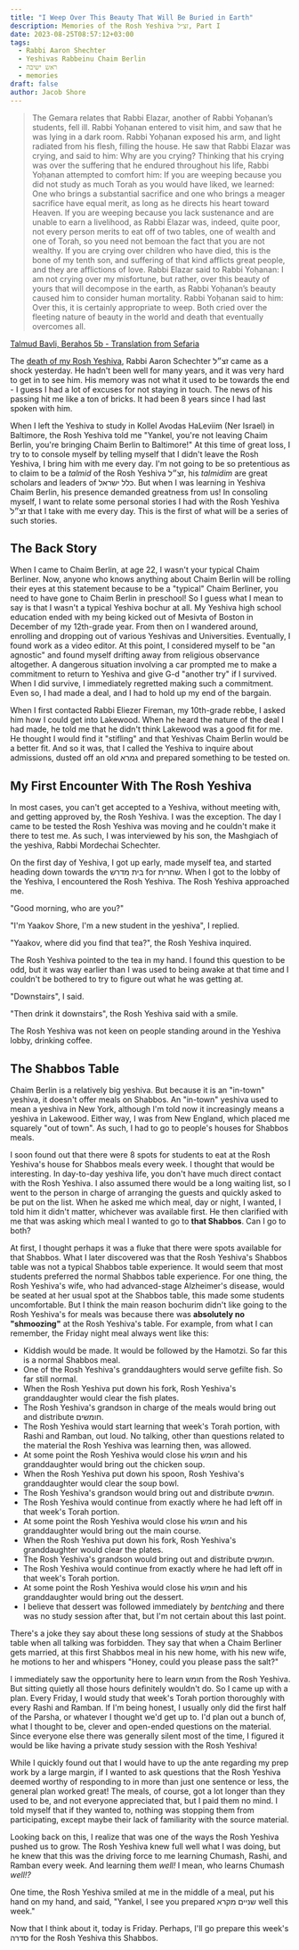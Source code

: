 ```yaml
---
title: "I Weep Over This Beauty That Will Be Buried in Earth"
description: Memories of the Rosh Yeshiva זצ״ל, Part I
date: 2023-08-25T08:57:12+03:00
tags:
  - Rabbi Aaron Shechter
  - Yeshivas Rabbeinu Chaim Berlin
  - ראש ישיבה
  - memories
draft: false
author: Jacob Shore
---
```


> The Gemara relates that Rabbi Elazar, another of Rabbi Yoḥanan’s students, fell ill. Rabbi Yoḥanan entered to visit him, and saw that he was lying in a dark room. Rabbi Yoḥanan exposed his arm, and light radiated from his flesh, filling the house. He saw that Rabbi Elazar was crying, and said to him: Why are you crying? Thinking that his crying was over the suffering that he endured throughout his life, Rabbi Yoḥanan attempted to comfort him: If you are weeping because you did not study as much Torah as you would have liked, we learned: One who brings a substantial sacrifice and one who brings a meager sacrifice have equal merit, as long as he directs his heart toward Heaven. If you are weeping because you lack sustenance and are unable to earn a livelihood, as Rabbi Elazar was, indeed, quite poor, not every person merits to eat off of two tables, one of wealth and one of Torah, so you need not bemoan the fact that you are not wealthy. If you are crying over children who have died, this is the bone of my tenth son, and suffering of that kind afflicts great people, and they are afflictions of love. Rabbi Elazar said to Rabbi Yoḥanan: I am not crying over my misfortune, but rather, over this beauty of yours that will decompose in the earth, as Rabbi Yoḥanan’s beauty caused him to consider human mortality. Rabbi Yoḥanan said to him: Over this, it is certainly appropriate to weep. Both cried over the fleeting nature of beauty in the world and death that eventually overcomes all.

[Talmud Bavli, Berahos 5b - Translation from Sefaria](https://www.sefaria.org.il/Berakhot.5b.14?lang=bi&with=all&lang2=en)

The [death of my Rosh Yeshiva](https://hamodia.com/2023/08/24/bde-harav-aharon-schechter-ztl-rosh-yeshivah-yeshivas-chaim-berlin/), Rabbi Aaron Schechter זצ״ל came as a shock yesterday. He hadn't been well for many years, and it was very hard to get in to see him. His memory was not what it used to be towards the end - I guess I had a lot of excuses for not staying in touch. The news of his passing hit me like a ton of bricks. It had been 8 years since I had last spoken with him.

When I left the Yeshiva to study in Kollel Avodas HaLeviim (Ner Israel) in Baltimore, the Rosh Yeshiva told me "Yankel, you're not leaving Chaim Berlin, you're bringing Chaim Berlin to Baltimore!" At this time of great loss, I try to to console myself by telling myself that I didn't leave the Rosh Yeshiva, I bring him with me every day. I'm not going to be so pretentious as to claim to be a _talmid_ of the Rosh Yeshiva זצ״ל, his _talmidim_ are great scholars and leaders of כלל ישראל. But when I was learning in Yeshiva Chaim Berlin, his presence demanded greatness from us! In consoling myself, I want to relate some personal stories I had with the Rosh Yeshiva זצ״לֹ that I take with me every day. This is the first of what will be a series of such stories.

## The Back Story

When I came to Chaim Berlin, at age 22, I wasn't your typical Chaim Berliner. Now, anyone who knows anything about Chaim Berlin will be rolling their eyes at this statement because to be a "typical" Chaim Berliner, you need to have gone to Chaim Berlin in preschool! So I guess what I mean to say is that I wasn't a typical Yeshiva bochur at all. My Yeshiva high school education ended with my being kicked out of Mesivta of Boston in December of my 12th-grade year. From then on I wandered around, enrolling and dropping out of various Yeshivas and Universities. Eventually, I found work as a video editor. At this point, I considered myself to be "an agnostic" and found myself drifting away from religious observance altogether. A dangerous situation involving a car prompted me to make a commitment to return to Yeshiva and give G-d "another try" if I survived. When I did survive, I immediately regretted making such a commitment. Even so, I had made a deal, and I had to hold up my end of the bargain.

When I first contacted Rabbi Eliezer Fireman, my 10th-grade rebbe, I asked him how I could get into Lakewood. When he heard the nature of the deal I had made, he told me that he didn't think Lakewood was a good fit for me. He thought I would find it "stifling" and that Yeshivas Chaim Berlin would be a better fit. And so it was, that I called the Yeshiva to inquire about admissions, dusted off an old גמרא and prepared something to be tested on.

## My First Encounter With The Rosh Yeshiva

In most cases, you can't get accepted to a Yeshiva, without meeting with, and getting approved by, the Rosh Yeshiva. I was the exception. The day I came to be tested the Rosh Yeshiva was moving and he couldn't make it there to test me. As such, I was interviewed by his son, the Mashgiach of the yeshiva, Rabbi Mordechai Schechter.

On the first day of Yeshiva, I got up early, made myself tea, and started heading down towards the בית מדרש for שחרית. When I got to the lobby of the Yeshiva, I encountered the Rosh Yeshiva. The Rosh Yeshiva approached me.

"Good morning, who are you?"

"I'm Yaakov Shore, I'm a new student in the yeshiva", I replied.

"Yaakov, where did you find that tea?", the Rosh Yeshiva inquired.

The Rosh Yeshiva pointed to the tea in my hand. I found this question to be odd, but it was way earlier than I was used to being awake at that time and I couldn't be bothered to try to figure out what he was getting at.

"Downstairs", I said.

"Then drink it downstairs", the Rosh Yeshiva said with a smile.

The Rosh Yeshiva was not keen on people standing around in the Yeshiva lobby, drinking coffee.

## The Shabbos Table

Chaim Berlin is a relatively big yeshiva. But because it is an "in-town" yeshiva, it doesn't offer meals on Shabbos. An "in-town" yeshiva used to mean a yeshiva in New York, although I'm told now it increasingly means a yeshiva in Lakewood. Either way, I was from New England, which placed me squarely "out of town". As such, I had to go to people's houses for Shabbos meals.

I soon found out that there were 8 spots for students to eat at the Rosh Yeshiva's house for Shabbos meals every week. I thought that would be interesting. In day-to-day yeshiva life, you don't have much direct contact with the Rosh Yeshiva. I also assumed there would be a long waiting list, so I went to the person in charge of arranging the guests and quickly asked to be put on the list. When he asked me which meal, day or night, I wanted, I told him it didn't matter, whichever was available first. He then clarified with me that was asking which meal I wanted to go to **that Shabbos**. Can I go to both?

At first, I thought perhaps it was a fluke that there were spots available for that Shabbos. What I later discovered was that the Rosh Yeshiva's Shabbos table was not a typical Shabbos table experience. It would seem that most students preferred the normal Shabbos table experience. For one thing, the Rosh Yeshiva's wife, who had advanced-stage Alzheimer's disease, would be seated at her usual spot at the Shabbos table, this made some students uncomfortable. But I think the main reason bochurim didn't like going to the Rosh Yeshiva's for meals was because there was **absolutely no "shmoozing"** at the Rosh Yeshiva's table. For example, from what I can remember, the Friday night meal always went like this:

- Kiddish would be made. It would be followed by the Hamotzi. So far this is a normal Shabbos meal.
- One of the Rosh Yeshiva's granddaughters would serve gefilte fish. So far still normal.
- When the Rosh Yeshiva put down his fork, Rosh Yeshiva's granddaughter would clear the fish plates.
- The Rosh Yeshiva's grandson in charge of the meals would bring out and distribute חומשים.
- The Rosh Yeshiva would start learning that week's Torah portion, with Rashi and Ramban, out loud. No talking, other than questions related to the material the Rosh Yeshiva was learning then, was allowed.
- At some point the Rosh Yeshiva would close his חומש and his granddaughter would bring out the chicken soup.
- When the Rosh Yeshiva put down his spoon, Rosh Yeshiva's granddaughter would clear the soup bowl.
- The Rosh Yeshiva's grandson would bring out and distribute חומשים.
- The Rosh Yeshiva would continue from exactly where he had left off in that week's Torah portion.
- At some point the Rosh Yeshiva would close his חומש and his granddaughter would bring out the main course.
- When the Rosh Yeshiva put down his fork, Rosh Yeshiva's granddaughter would clear the plates.
- The Rosh Yeshiva's grandson would bring out and distribute חומשים.
- The Rosh Yeshiva would continue from exactly where he had left off in that week's Torah portion.
- At some point the Rosh Yeshiva would close his חומש and his granddaughter would bring out the dessert.
- I believe that dessert was followed immediately by _bentching_ and there was no study session after that, but I'm not certain about this last point.

There's a joke they say about these long sessions of study at the Shabbos table when all talking was forbidden. They say that when a Chaim Berliner gets married, at this first Shabbos meal in his new home, with his new wife, he motions to her and whispers "Honey, could you please pass the salt?"

I immediately saw the opportunity here to learn חומש from the Rosh Yeshiva. But sitting quietly all those hours definitely wouldn't do. So I came up with a plan. Every Friday, I would study that week's Torah portion thoroughly with every Rashi and Ramban. If I'm being honest, I usually only did the first half of the Parsha, or whatever I thought we'd get up to. I'd plan out a bunch of, what I thought to be, clever and open-ended questions on the material. Since everyone else there was generally silent most of the time, I figured it would be like having a private study session with the Rosh Yeshiva!

While I quickly found out that I would have to up the ante regarding my prep work by a large margin, if I wanted to ask questions that the Rosh Yeshiva deemed worthy of responding to in more than just one sentence or less, the general plan worked great! The meals, of course, got a lot longer than they used to be, and not everyone appreciated that, but I paid them no mind. I told myself that if they wanted to, nothing was stopping them from participating, except maybe their lack of familiarity with the source material.

Looking back on this, I realize that was one of the ways the Rosh Yeshiva pushed us to grow. The Rosh Yeshiva knew full well what I was doing, but he knew that this was the driving force to me learning Chumash, Rashi, and Ramban every week. And learning them _well!_ I mean, who learns Chumash _well!?_

One time, the Rosh Yeshiva smiled at me in the middle of a meal, put his hand on my hand, and said, "Yankel, I see you prepared שניים מקרא well this week."

Now that I think about it, today is Friday. Perhaps, I'll go prepare this week's סדרה for the Rosh Yeshiva this Shabbos.
